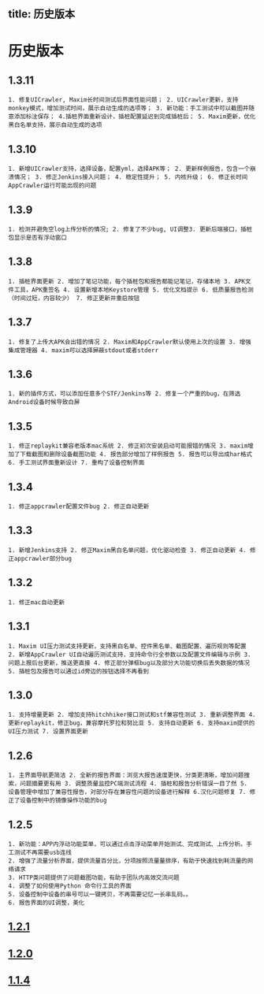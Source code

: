 title: 历史版本
---

# 历史版本

## 1.3.11
```
1. 修复UICrawler, Maxim长时间测试后界面性能问题； 2. UICrawler更新，支持monkey模式，增加测试时间，展示自动生成的选项等； 3. 新功能：手工测试中可以截图并随意添加标注保存； 4.插桩界面重新设计，插桩配置延迟到完成插桩后； 5. Maxim更新，优化黑白名单支持，展示自动生成的选项
```

## 1.3.10
```
1. 新增UICrawler支持，选择设备，配置yml，选择APK等； 2. 更新样例报告，包含一个崩溃情况； 3. 修正Jenkins接入问题； 4. 稳定性提升； 5. 内核升级； 6. 修正长时间AppCrawler运行可能出现的问题
```

## 1.3.9
```
1. 检测并避免空log上传分析的情况; 2. 修复了不少bug, UI调整3. 更新后端接口，插桩包显示是否有浮动窗口
```

## 1.3.8
```
1. 插桩界面更新 2. 增加了笔记功能，每个插桩包和报告都能记笔记，存储本地 3. APK文件工具，APK重签名 4. 设置新增本地Keystore管理 5. 优化文档提示 6. 低质量报告检测（时间过短，内容较少） 7. 修正更新并重启按钮  
```

## 1.3.7
```
1. 修复了上传大APK会出错的情况 2. Maxim和AppCrawler默认使用上次的设置 3. 增强集成管理器 4. maxim可以选择屏蔽stdout或者stderr
```

## 1.3.6
```
1. 新的插件方式，可以添加任意多个STF/Jenkins等 2. 修复一个严重的bug，在筛选Android设备时候导致白屏
```

## 1.3.5
```
1. 修正replaykit兼容老版本mac系统 2. 修正初次安装启动可能报错的情况 3. maxim增加了下载截图和删除设备截图功能 4. 报告部分增加了样例报告 5. 报告可以导出成har格式 6. 手工测试界面重新设计 7. 重构了设备控制界面
```

## 1.3.4
```
1. 修正appcrawler配置文件bug 2. 修正自动更新
```

## 1.3.3
```
1. 新增Jenkins支持 2. 修正Maxim黑白名单问题，优化驱动检查 3. 修正自动更新 4. 修正appcrawler部分bug
```

## 1.3.2 
```
1. 修正mac自动更新
```

## 1.3.1
```
1. Maxim UI压力测试支持更新，支持黑白名单、控件黑名单、截图配置、遍历规则等配置 2. 新增AppCrawler UI自动遍历测试支持，支持命令行全参数以及配置文件编辑与示例 3. 问题上报后台更新，推送更直接 4. 修正部分弹框bug以及部分大功能切换后丢失数据的情况 5. 插桩包及报告可以通过id旁边的按钮选择不再看到
```

## 1.3.0
```
1. 支持增量更新 2. 增加支持hitchhiker接口测试和stf兼容性测试 3. 重新调整界面 4. 更新replaykit，修正bug，兼容摩托罗拉和努比亚 5. 支持自动更新 6. 支持maxim提供的UI压力测试 7. 设置界面更新
```

## 1.2.6
```
1. 主界面导航更简洁 2. 全新的报告界面：浏览大报告速度更快，分类更清晰，增加问题搜索，问题摘要更有用 3. 调整质量监控PC端测试流程 4. 插桩和报告分析错误一目了然 5. 设备管理中增加了兼容性报告，对部分存在兼容性问题的设备进行解释 6.汉化问题修复 7. 修正了设备控制中的镜像操作功能的bug
```

## 1.2.5
```
1. 新功能：APP内浮动功能菜单，可以通过点击浮动菜单开始测试、完成测试、上传分析。手工测试不再需要usb连线
2. 增强了流量分析界面，提供流量百分比，分项按照流量量排序，有助于快速找到耗流量的网络请求
3. HTTP类问题提供了问题截图功能，有助于团队内高效交流问题
4. 调整了如何使用Python 命令行工具的界面
5. 设备控制中设备的串号可以一键拷贝，不再需要记忆一长串乱码。。
6. 报告界面的UI调整，美化
```

## [1.2.1](https://testerhome.com/topics/9611)

## [1.2.0](https://testerhome.com/topics/9302)

## [1.1.4](https://testerhome.com/topics/8907)